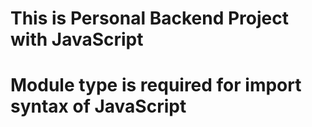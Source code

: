 # This is Personal Backend Project with JavaScript

# Module type is required for import syntax of JavaScript